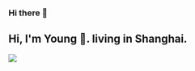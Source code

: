 ### Hi there 👋

<!--
**779235394/779235394** is a ✨ _special_ ✨ repository because its `README.md` (this file) appears on your GitHub profile.
!-->
## Hi, I'm Young 🦀. living in Shanghai.

<img src="https://github-readme-stats.vercel.app/api?username=779235394&show_icons=true&theme=radical" />

